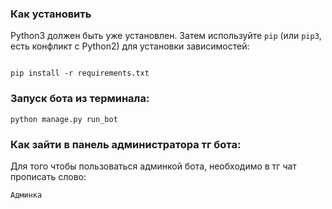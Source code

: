 ### Как установить

Python3 должен быть уже установлен. Затем используйте `pip` (или `pip3`, есть конфликт с Python2) для установки зависимостей:

```

pip install -r requirements.txt

```

### Запуск бота из терминала:
  ```
  python manage.py run_bot
  ```


### Как зайти в панель администратора тг бота:

Для того чтобы пользоваться админкой бота, необходимо в тг чат прописать слово:
  ```
  Админка
  ```